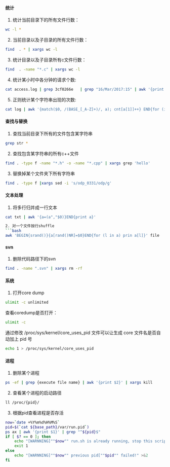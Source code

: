 <!--
author: checkking
date: 2017-02-07
title: 工作中常用的Linux命令
tags: linux
category:linux
status: publish
summary: 工作中常用的Linux命令
-->
#### 统计

1. 统计当前目录下的所有文件行数：
```bash
wc -l *
```
2. 当前目录以及子目录的所有文件行数：
```bash
find  . * | xargs wc -l
```
3. 统计目录以及子目录所有c文件行数：
```bash
find  . -name "*.c" | xargs wc -l
```

4. 统计某小时中各分钟的请求个数:
```bash
cat access.log | grep 3cf0266e   | grep "16/Mar/2017:15" | awk '{print $4}' | awk -F':' '{sum[$3]++}END{for (i in sum) print i, sum[i]}' | sort -k1
```

5. 正则统计某个字符串出现的次数:
```bash
cat log | awk '{match($0, /(BASE_[_A-Z]+)/, a); cnt[a[1]]++} END{for (i in cnt) {print i"\t"cnt[i]}}' 
```

#### 查找与替换

1. 查找当前目录下所有的文件包含某字符串
```bash
grep str *
```
2. 查找包含某字符串的所有c++文件
```bash
find . -type f -name "*.h" -o -name "*.cpp" | xargs grep 'hello'
```

3. 替换掉某个文件夹下所有字符串
```bash
find . -type f |xargs sed -i 's/odp_0331/odp/g' 
```

#### 文本处理

1. 将多行归并成一行文本
```bash
cat txt | awk '{a=(a","$0)}END{print a}'

2. 对一个文件按行shuffle
```bash
awk 'BEGIN{srand()}{a[rand()NR]=$0}END{for (l in a) prin a[l]}' file
```

#### svn

1. 删除代码路径下的svn
```bash
find . -name ".svn" | xargs rm -rf
```

#### 系统

1. 打开core dump
```bash
ulimit -c unlimited
```
查看coredump是否打开：
```bash
ulimit -c
```
通过修改 /proc/sys/kernel/core_uses_pid 文件可以让生成 core 文件名是否自动加上 pid 号
```bash
echo 1 > /proc/sys/kernel/core_uses_pid
```

#### 进程

1. 删除某个进程
```bash
ps -ef | grep {execute file name} | awk '{print $2}' | xargs kill 
```

2. 查看某个进程的启动路径
```bash
ll /proc/{pid}/
```

3. 根据pid查看进程是否存活
```bash
now=`date +%Y%m%d%H%M%S`
pid=$(`cat ${base_path}/var/run.pid`)
ps ax | awk '{print $1}' | grep "^${pid}$"
if [ $? == 0 ]; then
    echo "[WARNNING]""$now"" run.sh is already running, stop this script." >&2
    exit 1
else
    echo "[WARNNING]""$now"" previous pid[""$pid"" failed!" >&2
fi
```
